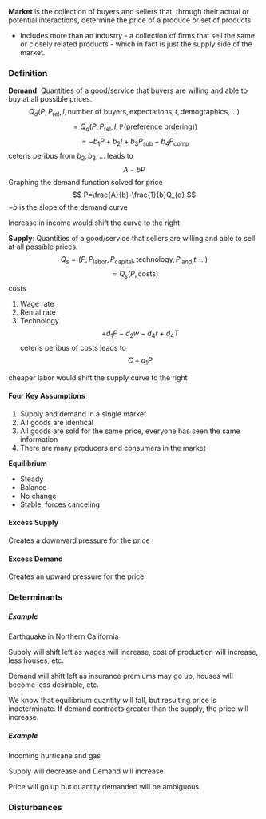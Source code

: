 **Market** is the collection of buyers and sellers that, through their actual or potential interactions, determine the price of a produce or set of products.
- Includes more than an industry - a collection of firms that sell the same or closely related products - which in fact is just the supply side of the market.

### Definition
**Demand**: Quantities of a good/service that buyers are willing and able to buy at all possible prices.
$$
Q_{d}(P,P_{\text{rel}}, I, \text{number of buyers}, \text{expectations}, t,\text{demographics},\dots)
$$
$$
 =Q_{d}(P,P_{\text{rel}}, I, \mathbb{P}\text{(preference ordering}))
$$
$$
=-b_{1}P+b_{2}I+b_{3}P_{\text{sub}}-b_{4}P_{\text{comp}}
$$
ceteris peribus from $b_{2},b_{3},\dots$ leads to $$
A-bP
$$
Graphing the demand function solved for price$$
P=\frac{A}{b}-\frac{1}{b}Q_{d}
$$
$-b$ is the slope of the demand curve

Increase in income would shift the curve to the right

**Supply**: Quantities of a good/service that sellers are willing and able to sell at all possible prices.
$$
Q_{s}=(P,P_{\text{labor}},P_{\text{capital}},\text{technology},P_{\text{land},}t, \dots)
$$
$$
=Q_{s}(P,\text{costs})
$$
costs
1. Wage rate
2. Rental rate
3. Technology
$$
+d_{1}P-d_{2}w-d_{4}r+d_{4}T
$$
ceteris peribus of costs leads to
$$
C+d_{1}P
$$

cheaper labor would shift the supply curve to the right

#### Four Key Assumptions
1. Supply and demand in a single market
2. All goods are identical
3. All goods are sold for the same price, everyone has seen the same information
4. There are many producers and consumers in the market

**Equilibrium**
- Steady
- Balance
- No change
- Stable, forces canceling

#### Excess Supply
Creates a downward pressure for the price
#### Excess Demand
Creates an upward pressure for the price

### Determinants
##### Example
Earthquake in Northern California

Supply will shift left as wages will increase, cost of production will increase, less houses, etc.

Demand will shift left as insurance premiums may go up, houses will become less desirable, etc.

We know that equilibrium quantity will fall, but resulting price is indeterminate. If demand contracts greater than the supply, the price will increase.

##### Example
Incoming hurricane and gas

Supply will decrease and Demand will increase

Price will go up but quantity demanded will be ambiguous



### Disturbances
